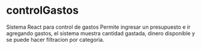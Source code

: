# controlGastos
Sistema React  para control de gastos 
Permite ingresar un presupuesto e ir agregando gastos, el sistema muestra cantidad gastada, dinero disponible y se puede hacer filtracion por categoria.
